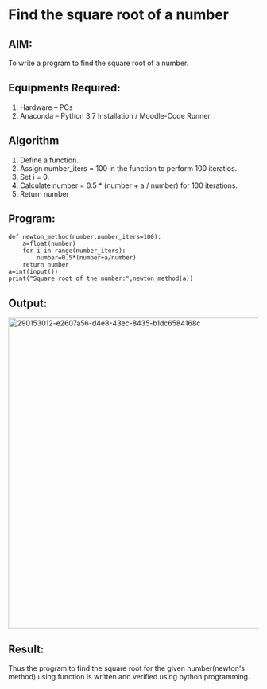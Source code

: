 # Find the square root of a number

## AIM:
To write a program to find the square root of a number.

## Equipments Required:
1. Hardware – PCs
2. Anaconda – Python 3.7 Installation / Moodle-Code Runner

## Algorithm
1. Define a function.
2. Assign number_iters = 100 in the function to perform 100 iteratios.
3. Set i = 0.
4. Calculate  number = 0.5 * (number + a / number) for 100 iterations.
5. Return number

## Program:
```
def newton_method(number,number_iters=100):
    a=float(number)
    for i in range(number_iters):
        number=0.5*(number+a/number)
    return number
a=int(input())
print("Square root of the number:",newton_method(a))
```

## Output:

<img width="624" alt="290153012-e2607a56-d4e8-43ec-8435-b1dc6584168c" src="https://github.com/Naveen1825/Square-root-of-a-number/assets/138969868/0a5c8ea2-5a4a-4818-9f7b-484b9f147c9a">


## Result:
Thus the program to find the square root for the given number(newton's method) using function is written and verified using python programming.

